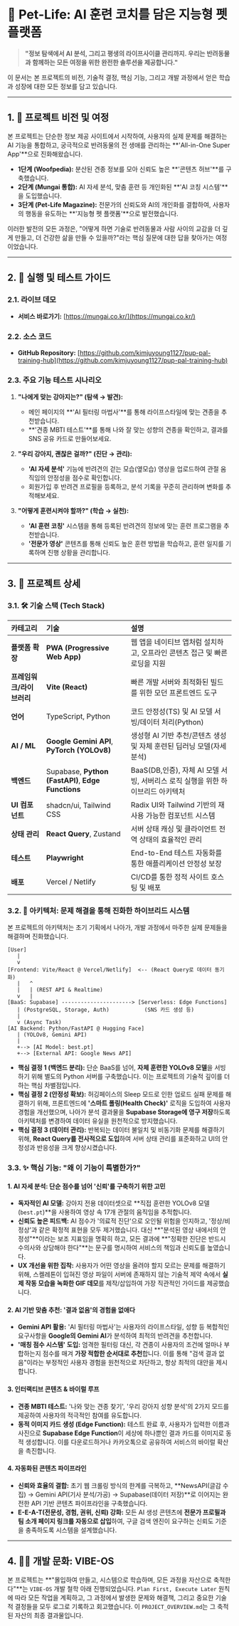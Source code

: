 # 🤖 Pet-Life: AI 훈련 코치를 담은 지능형 펫 플랫폼

> **"정보 탐색에서 AI 분석, 그리고 평생의 라이프사이클 관리까지. 우리는 반려동물과 함께하는 모든 여정을 위한 완전한 솔루션을 제공합니다."**

이 문서는 본 프로젝트의 비전, 기술적 결정, 핵심 기능, 그리고 개발 과정에서 얻은 학습과 성장에 대한 모든 정보를 담고 있습니다.

---

## 1. 🌟 프로젝트 비전 및 여정

본 프로젝트는 단순한 정보 제공 사이트에서 시작하여, 사용자의 실제 문제를 해결하는 AI 기능을 통합하고, 궁극적으로 반려동물의 전 생애를 관리하는 **'All-in-One Super App'**으로 진화해왔습니다.

- **1단계 (Woofpedia):** 분산된 견종 정보를 모아 신뢰도 높은 **'콘텐츠 허브'**를 구축했습니다.
- **2단계 (Mungai 통합):** AI 자세 분석, 맞춤 훈련 등 개인화된 **'AI 코칭 시스템'**을 도입했습니다.
- **3단계 (Pet-Life Magazine):** 전문가의 신뢰도와 AI의 개인화를 결합하여, 사용자의 행동을 유도하는 **'지능형 펫 플랫폼'**으로 발전했습니다.

이러한 발전의 모든 과정은, "어떻게 하면 기술로 반려동물과 사람 사이의 교감을 더 깊게 만들고, 더 건강한 삶을 만들 수 있을까?"라는 핵심 질문에 대한 답을 찾아가는 여정이었습니다.

---

## 2. 🚀 실행 및 테스트 가이드

### 2.1. 라이브 데모

- **서비스 바로가기:** [https://mungai.co.kr/](https://mungai.co.kr/)

### 2.2. 소스 코드

- **GitHub Repository:** [https://github.com/kimjuyoung1127/pup-pal-training-hub](https://github.com/kimjuyoung1127/pup-pal-training-hub)

### 2.3. 주요 기능 테스트 시나리오

1.  **"나에게 맞는 강아지는?" (탐색 → 발견):**
    -   메인 페이지의 **'AI 필터링 마법사'**를 통해 라이프스타일에 맞는 견종을 추천받습니다.
    -   **'견종 MBTI 테스트'**를 통해 나와 잘 맞는 성향의 견종을 확인하고, 결과를 SNS 공유 카드로 만들어보세요.

2.  **"우리 강아지, 괜찮은 걸까?" (진단 → 관리):**
    -   **'AI 자세 분석'** 기능에 반려견의 걷는 모습(옆모습) 영상을 업로드하여 관절 움직임의 안정성을 점수로 확인합니다.
    -   회원가입 후 반려견 프로필을 등록하고, 분석 기록을 꾸준히 관리하며 변화를 추적해보세요.

3.  **"어떻게 훈련시켜야 할까?" (학습 → 실천):**
    -   **'AI 훈련 코칭'** 시스템을 통해 등록된 반려견의 정보에 맞는 훈련 프로그램을 추천받습니다.
    -   **'전문가 영상'** 콘텐츠를 통해 신뢰도 높은 훈련 방법을 학습하고, 훈련 일지를 기록하며 진행 상황을 관리합니다.

---

## 3. 📝 프로젝트 상세

### 3.1. 🛠️ 기술 스택 (Tech Stack)

| 카테고리 | 기술 | 설명 |
| :--- | :--- | :--- |
| **플랫폼 확장** | **PWA (Progressive Web App)** | 웹 앱을 네이티브 앱처럼 설치하고, 오프라인 콘텐츠 접근 및 빠른 로딩을 지원 |
| **프레임워크/라이브러리** | **Vite (React)** | 빠른 개발 서버와 최적화된 빌드를 위한 모던 프론트엔드 도구 |
| **언어** | TypeScript, Python | 코드 안정성(TS) 및 AI 모델 서빙/데이터 처리(Python) |
| **AI / ML** | **Google Gemini API**, **PyTorch (YOLOv8)** | 생성형 AI 기반 추천/콘텐츠 생성 및 자체 훈련된 딥러닝 모델(자세 분석) |
| **백엔드** | Supabase, **Python (FastAPI)**, **Edge Functions** | BaaS(DB,인증), 자체 AI 모델 서빙, 서버리스 로직 실행을 위한 하이브리드 아키텍처 |
| **UI 컴포넌트** | shadcn/ui, Tailwind CSS | Radix UI와 Tailwind 기반의 재사용 가능한 컴포넌트 시스템 |
| **상태 관리** | **React Query**, Zustand | 서버 상태 캐싱 및 클라이언트 전역 상태의 효율적인 관리 |
| **테스트** | **Playwright** | End-to-End 테스트 자동화를 통한 애플리케이션 안정성 보장 |
| **배포** | Vercel / Netlify | CI/CD를 통한 정적 사이트 호스팅 및 배포 |

### 3.2. 📂 아키텍처: 문제 해결을 통해 진화한 하이브리드 시스템

본 프로젝트의 아키텍처는 초기 기획에서 나아가, 개발 과정에서 마주한 실제 문제들을 해결하며 진화했습니다.

```
[User]
   |
   v
[Frontend: Vite/React @ Vercel/Netlify]  <-- (React Query로 데이터 동기화)
   |   ^
   |   | (REST API & Realtime)
   v   |
[BaaS: Supabase] ----------------------> [Serverless: Edge Functions]
   | (PostgreSQL, Storage, Auth)           (SNS 카드 생성 등)
   |
   v (Async Task)
[AI Backend: Python/FastAPI @ Hugging Face]
   | (YOLOv8, Gemini API)
   |
   +--> [AI Model: best.pt]
   +--> [External API: Google News API]
```

-   **핵심 결정 1 (백엔드 분리):** 단순 BaaS를 넘어, **자체 훈련한 YOLOv8 모델**을 서빙하기 위해 별도의 Python 서버를 구축했습니다. 이는 프로젝트의 기술적 깊이를 더하는 핵심 차별점입니다.
-   **핵심 결정 2 (안정성 확보):** 허깅페이스의 Sleep 모드로 인한 업로드 실패 문제를 해결하기 위해, 프론트엔드에 **'스마트 폴링(Health Check)'** 로직을 도입하여 사용자 경험을 개선했으며, 나아가 분석 결과물을 **Supabase Storage에 영구 저장**하도록 아키텍처를 변경하여 데이터 유실을 원천적으로 방지했습니다.
-   **핵심 결정 3 (데이터 관리):** 반복되는 데이터 불일치 및 비동기화 문제를 해결하기 위해, **React Query를 전사적으로 도입**하여 서버 상태 관리를 표준화하고 UI의 안정성과 반응성을 크게 향상시켰습니다.

### 3.3. ✨ 핵심 기능: "왜 이 기능이 특별한가?"

#### **1. AI 자세 분석: 단순 점수를 넘어 '신뢰'를 구축하기 위한 고민**

-   **독자적인 AI 모델:** 강아지 전용 데이터셋으로 **직접 훈련한 YOLOv8 모델(`best.pt`)**을 사용하여 영상 속 17개 관절의 움직임을 추적합니다.
-   **신뢰도 높은 피드백:** AI 점수가 '의료적 진단'으로 오인될 위험을 인지하고, '정상/비정상'과 같은 확정적 표현을 모두 제거했습니다. 대신 **"분석된 영상 내에서의 안정성"**이라는 보조 지표임을 명확히 하고, 모든 결과에 **"정확한 진단은 반드시 수의사와 상담해야 한다"**는 문구를 명시하여 서비스의 책임과 신뢰도를 높였습니다.
-   **UX 개선을 위한 집착:** 사용자가 어떤 영상을 올려야 할지 모르는 문제를 해결하기 위해, 스켈레톤이 입혀진 영상 파일이 서버에 존재하지 않는 기술적 제약 속에서 **실제 작동 모습을 녹화한 GIF 데모**를 제작/삽입하여 가장 직관적인 가이드를 제공했습니다.

#### **2. AI 기반 맞춤 추천: '결과 없음'의 경험을 없애다**

-   **Gemini API 활용:** 'AI 필터링 마법사'는 사용자의 라이프스타일, 성향 등 복합적인 요구사항을 **Google의 Gemini AI**가 분석하여 최적의 반려견을 추천합니다.
-   **'매칭 점수 시스템' 도입:** 엄격한 필터링 대신, 각 견종이 사용자의 조건에 얼마나 부합하는지 점수를 매겨 **가장 적합한 순서대로 추천**합니다. 이를 통해 "검색 결과 없음"이라는 부정적인 사용자 경험을 원천적으로 차단하고, 항상 최적의 대안을 제시합니다.

#### **3. 인터랙티브 콘텐츠 & 바이럴 루프**

-   **견종 MBTI 테스트:** '나와 맞는 견종 찾기', '우리 강아지 성향 분석'의 2가지 모드를 제공하여 사용자의 적극적인 참여를 유도합니다.
-   **동적 이미지 카드 생성 (Edge Function):** 테스트 완료 후, 사용자가 입력한 이름과 사진으로 **Supabase Edge Function**이 세상에 하나뿐인 결과 카드를 이미지로 동적 생성합니다. 이를 다운로드하거나 카카오톡으로 공유하여 서비스의 바이럴 확산을 촉진합니다.

#### **4. 자동화된 콘텐츠 파이프라인**

-   **신뢰와 효율의 결합:** 초기 웹 크롤링 방식의 한계를 극복하고, **NewsAPI(글감 수집) → Gemini API(기사 분석/가공) → Supabase(데이터 저장)**로 이어지는 완전한 API 기반 콘텐츠 파이프라인을 구축했습니다.
-   **E-E-A-T(전문성, 경험, 권위, 신뢰) 강화:** 모든 AI 생성 콘텐츠에 **전문가 프로필과 팀 소개 페이지 링크를 자동으로 삽입**하여, 구글 검색 엔진이 요구하는 신뢰도 기준을 충족하도록 시스템을 설계했습니다.

---

## 4. 👨‍💻 개발 문화: VIBE-OS

본 프로젝트는 **"몰입하여 만들고, 시스템으로 학습하며, 모든 과정을 자산으로 축적한다"**는 `VIBE-OS` 개발 철학 아래 진행되었습니다. `Plan First, Execute Later` 원칙에 따라 모든 작업을 계획하고, 그 과정에서 발생한 문제와 해결책, 그리고 중요한 기술적 결정들을 모두 로그로 기록하고 회고했습니다. 이 `PROJECT_OVERVIEW.md`는 그 축적된 자산의 최종 결과물입니다.
